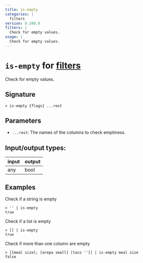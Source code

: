 ```yaml
---
title: is-empty
categories: |
  filters
version: 0.100.0
filters: |
  Check for empty values.
usage: |
  Check for empty values.
---
```

<!-- This file is automatically generated. Please edit the command in https://github.com/nushell/nushell instead. -->

# `is-empty` for [filters](/commands/categories/filters.md)

<div class='command-title'>Check for empty values.</div>

## Signature

```> is-empty {flags} ...rest```

## Parameters

 -  `...rest`: The names of the columns to check emptiness.


## Input/output types:

| input | output |
| ----- | ------ |
| any   | bool   |

## Examples

Check if a string is empty
```nu
> '' | is-empty
true
```

Check if a list is empty
```nu
> [] | is-empty
true
```

Check if more than one column are empty
```nu
> [[meal size]; [arepa small] [taco '']] | is-empty meal size
false
```
